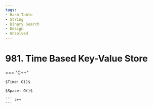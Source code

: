 ```yaml
---
tags:
- Hash Table
- String
- Binary Search
- Design
- Unsolved
---
```



# 981. Time Based Key-Value Store

=== "C++"

    $Time: O()$

    $Space: O()$

    ``` c++
    ```